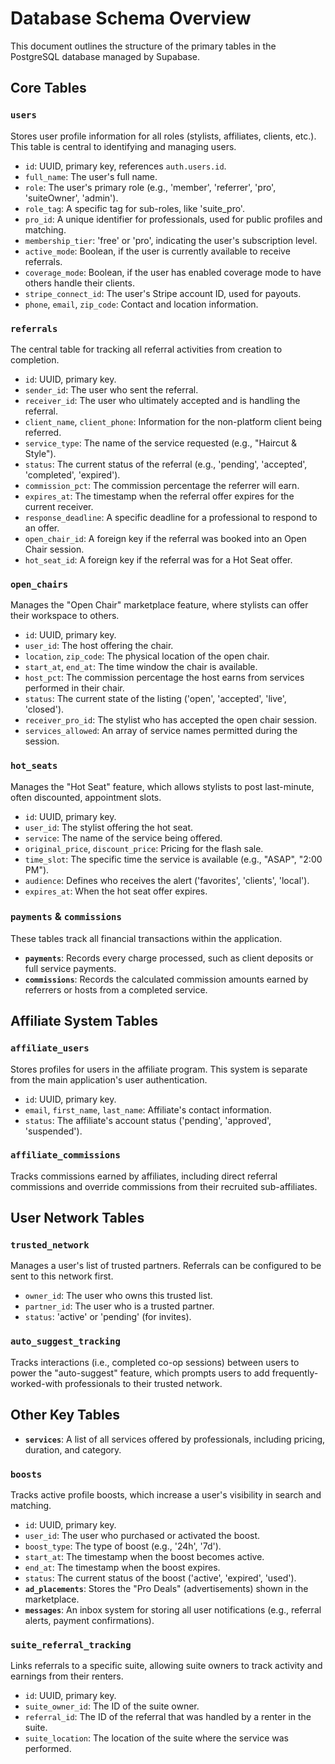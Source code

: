 # Database Schema Overview

This document outlines the structure of the primary tables in the PostgreSQL database managed by Supabase.

## Core Tables

### `users`

Stores user profile information for all roles (stylists, affiliates, clients, etc.). This table is central to identifying and managing users.

- `id`: UUID, primary key, references `auth.users.id`.
- `full_name`: The user's full name.
- `role`: The user's primary role (e.g., 'member', 'referrer', 'pro', 'suiteOwner', 'admin').
- `role_tag`: A specific tag for sub-roles, like 'suite_pro'.
- `pro_id`: A unique identifier for professionals, used for public profiles and matching.
- `membership_tier`: 'free' or 'pro', indicating the user's subscription level.
- `active_mode`: Boolean, if the user is currently available to receive referrals.
- `coverage_mode`: Boolean, if the user has enabled coverage mode to have others handle their clients.
- `stripe_connect_id`: The user's Stripe account ID, used for payouts.
- `phone`, `email`, `zip_code`: Contact and location information.

### `referrals`

The central table for tracking all referral activities from creation to completion.

- `id`: UUID, primary key.
- `sender_id`: The user who sent the referral.
- `receiver_id`: The user who ultimately accepted and is handling the referral.
- `client_name`, `client_phone`: Information for the non-platform client being referred.
- `service_type`: The name of the service requested (e.g., "Haircut & Style").
- `status`: The current status of the referral (e.g., 'pending', 'accepted', 'completed', 'expired').
- `commission_pct`: The commission percentage the referrer will earn.
- `expires_at`: The timestamp when the referral offer expires for the current receiver.
- `response_deadline`: A specific deadline for a professional to respond to an offer.
- `open_chair_id`: A foreign key if the referral was booked into an Open Chair session.
- `hot_seat_id`: A foreign key if the referral was for a Hot Seat offer.

### `open_chairs`

Manages the "Open Chair" marketplace feature, where stylists can offer their workspace to others.

- `id`: UUID, primary key.
- `user_id`: The host offering the chair.
- `location`, `zip_code`: The physical location of the open chair.
- `start_at`, `end_at`: The time window the chair is available.
- `host_pct`: The commission percentage the host earns from services performed in their chair.
- `status`: The current state of the listing ('open', 'accepted', 'live', 'closed').
- `receiver_pro_id`: The stylist who has accepted the open chair session.
- `services_allowed`: An array of service names permitted during the session.

### `hot_seats`

Manages the "Hot Seat" feature, which allows stylists to post last-minute, often discounted, appointment slots.

- `id`: UUID, primary key.
- `user_id`: The stylist offering the hot seat.
- `service`: The name of the service being offered.
- `original_price`, `discount_price`: Pricing for the flash sale.
- `time_slot`: The specific time the service is available (e.g., "ASAP", "2:00 PM").
- `audience`: Defines who receives the alert ('favorites', 'clients', 'local').
- `expires_at`: When the hot seat offer expires.

### `payments` & `commissions`

These tables track all financial transactions within the application.

- **`payments`**: Records every charge processed, such as client deposits or full service payments.
- **`commissions`**: Records the calculated commission amounts earned by referrers or hosts from a completed service.

## Affiliate System Tables

### `affiliate_users`

Stores profiles for users in the affiliate program. This system is separate from the main application's user authentication.

- `id`: UUID, primary key.
- `email`, `first_name`, `last_name`: Affiliate's contact information.
- `status`: The affiliate's account status ('pending', 'approved', 'suspended').

### `affiliate_commissions`

Tracks commissions earned by affiliates, including direct referral commissions and override commissions from their recruited sub-affiliates.

## User Network Tables

### `trusted_network`

Manages a user's list of trusted partners. Referrals can be configured to be sent to this network first.

- `owner_id`: The user who owns this trusted list.
- `partner_id`: The user who is a trusted partner.
- `status`: 'active' or 'pending' (for invites).

### `auto_suggest_tracking`

Tracks interactions (i.e., completed co-op sessions) between users to power the "auto-suggest" feature, which prompts users to add frequently-worked-with professionals to their trusted network.

## Other Key Tables

- **`services`**: A list of all services offered by professionals, including pricing, duration, and category.
### `boosts`

Tracks active profile boosts, which increase a user's visibility in search and matching.

- `id`: UUID, primary key.
- `user_id`: The user who purchased or activated the boost.
- `boost_type`: The type of boost (e.g., '24h', '7d').
- `start_at`: The timestamp when the boost becomes active.
- `end_at`: The timestamp when the boost expires.
- `status`: The current status of the boost ('active', 'expired', 'used').
- **`ad_placements`**: Stores the "Pro Deals" (advertisements) shown in the marketplace.
- **`messages`**: An inbox system for storing all user notifications (e.g., referral alerts, payment confirmations).

### `suite_referral_tracking`

Links referrals to a specific suite, allowing suite owners to track activity and earnings from their renters.

- `id`: UUID, primary key.
- `suite_owner_id`: The ID of the suite owner.
- `referral_id`: The ID of the referral that was handled by a renter in the suite.
- `suite_location`: The location of the suite where the service was performed.